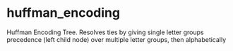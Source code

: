 # huffman_encoding
Huffman Encoding Tree. Resolves ties by giving single letter groups precedence (left child node) over multiple letter groups, then alphabetically
